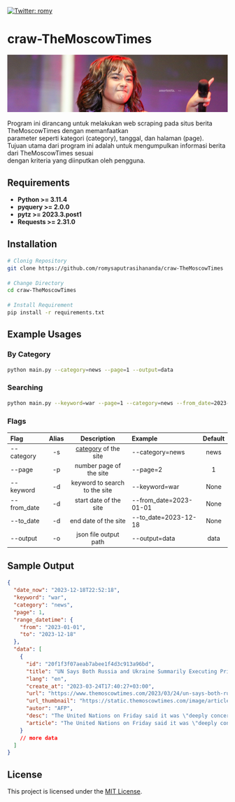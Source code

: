 [![Twitter: romy](https://img.shields.io/twitter/follow/RomySihananda)](https://twitter.com/RomySihananda)

# craw-TheMoscowTimes

![](https://raw.githubusercontent.com/RomySaputraSihananda/RomySaputraSihananda/main/images/GAWoFxAbkAEfUHg.jpeg)

Program ini dirancang untuk melakukan web scraping pada situs berita TheMoscowTimes dengan memanfaatkan </br>parameter seperti kategori (category), tanggal, dan halaman (page). </br>Tujuan utama dari program ini adalah untuk mengumpulkan informasi berita dari TheMoscowTimes sesuai </br>dengan kriteria yang diinputkan oleh pengguna.

## Requirements

- **Python >= 3.11.4**
- **pyquery >= 2.0.0**
- **pytz >= 2023.3.post1**
- **Requests >= 2.31.0**

## Installation

```sh
# Clonig Repository
git clone https://github.com/romysaputrasihananda/craw-TheMoscowTimes

# Change Directory
cd craw-TheMoscowTimes

# Install Requirement
pip install -r requirements.txt
```

## Example Usages

### By Category

```bash
python main.py --category=news --page=1 --output=data
```

### Searching

```bash
python main.py --keyword=war --page=1 --category=news --from_date=2023-01-01 --to_date=2023-12-18 --output=data
```

### Flags

| Flag        | Alias |             Description             | Example                | Default |
| :---------- | :---: | :---------------------------------: | :--------------------- | :-----: |
| --category  |  -s   | [category](Category.md) of the site | --category=news        |  news   |
| --page      |  -p   |       number page of the site       | --page=2               |    1    |
| --keyword   |  -d   |    keyword to search to the site    | --keyword=war          |  None   |
| --from_date |  -d   |       start date of the site        | --from_date=2023-01-01 |  None   |
| --to_date   |  -d   |        end date of the site         | --to_date=2023-12-18   |  None   |
| --output    |  -o   |        json file output path        | --output=data          |  data   |

## Sample Output

```json
{
  "date_now": "2023-12-18T22:52:18",
  "keyword": "war",
  "category": "news",
  "page": 1,
  "range_datetime": {
    "from": "2023-01-01",
    "to": "2023-12-18"
  },
  "data": [
    {
      "id": "20f1f3f07aeab7abee1f4d3c913a96bd",
      "title": "UN Says Both Russia and Ukraine Summarily Executing Prisoners of War",
      "lang": "en",
      "create_at": "2023-03-24T17:40:27+03:00",
      "url": "https://www.themoscowtimes.com/2023/03/24/un-says-both-russia-and-ukraine-summarily-executing-prisoners-of-war-a80611",
      "url_thumbnail": "https://static.themoscowtimes.com/image/article_1360/0f/aan-s6e5-matilda-at-work.jpg",
      "autor": "AFP",
      "desc": "The United Nations on Friday said it was \"deeply concerned\" by what it described as the summary exec...",
      "article": "The United Nations on Friday said it was \"deeply concerned\" by what it described as the summary executions of prisoners of war being carried out by both Russian and Ukrainian forces on the battlefield in Ukraine.The head of the UN Human Rights Monitoring Mission in Ukraine, Matilda Bogner, said her organization had documented killings, often on the battlefield, by both sides in recent months.\"We are deeply concerned about summary execution of up to 25 Russian prisoners of war and persons hors de combat by the Ukrainian armed forces, which we have documented,\" Bogner said at a press conference in Kyiv.\"This was often perpetrated immediately upon capture on the battlefield. While we are aware of ongoing investigations by Ukraine authorities into five cases involving 22 victims, we are not aware of any prosecution of the perpetrators,\" she added.Bogner also related the UN's \"deep\" concern over \"the summary execution of 15 Ukrainian prisoners of war shortly after being captured by Russian armed forces.\"She said the Wagner mercenary group, which claims to be leading Russia's assault on the city of Bakhmut, the longest and bloodiest battle of the war, was responsible for some 11 of those killings.Ukraine and Russia have both accused each other of mistreating prisoners of war since Russian President Vladimir Putin ordered his forces into Ukraine a year ago."
    }
    // more data
  ]
}
```

## License

This project is licensed under the [MIT License](LICENSE).
